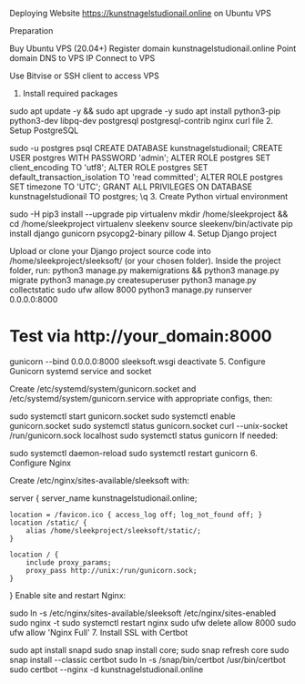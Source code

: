 Deploying Website https://kunstnagelstudionail.online on Ubuntu VPS

Preparation

Buy Ubuntu VPS (20.04+)
Register domain kunstnagelstudionail.online
Point domain DNS to VPS IP
Connect to VPS

Use Bitvise or SSH client to access VPS
1. Install required packages

sudo apt update -y && sudo apt upgrade -y
sudo apt install python3-pip python3-dev libpq-dev postgresql postgresql-contrib nginx curl file
2. Setup PostgreSQL

sudo -u postgres psql
CREATE DATABASE kunstnagelstudionail;
CREATE USER postgres WITH PASSWORD 'admin';
ALTER ROLE postgres SET client_encoding TO 'utf8';
ALTER ROLE postgres SET default_transaction_isolation TO 'read committed';
ALTER ROLE postgres SET timezone TO 'UTC';
GRANT ALL PRIVILEGES ON DATABASE kunstnagelstudionail TO postgres;
\q
3. Create Python virtual environment

sudo -H pip3 install --upgrade pip virtualenv
mkdir /home/sleekproject && cd /home/sleekproject
virtualenv sleekenv
source sleekenv/bin/activate
pip install django gunicorn psycopg2-binary pillow
4. Setup Django project

Upload or clone your Django project source code into /home/sleekproject/sleeksoft/ (or your chosen folder).
Inside the project folder, run:
python3 manage.py makemigrations && python3 manage.py migrate
python3 manage.py createsuperuser
python3 manage.py collectstatic
sudo ufw allow 8000
python3 manage.py runserver 0.0.0.0:8000
# Test via http://your_domain:8000
gunicorn --bind 0.0.0.0:8000 sleeksoft.wsgi
deactivate
5. Configure Gunicorn systemd service and socket

Create /etc/systemd/system/gunicorn.socket and /etc/systemd/system/gunicorn.service with appropriate configs, then:

sudo systemctl start gunicorn.socket
sudo systemctl enable gunicorn.socket
sudo systemctl status gunicorn.socket
curl --unix-socket /run/gunicorn.sock localhost
sudo systemctl status gunicorn
If needed:

sudo systemctl daemon-reload
sudo systemctl restart gunicorn
6. Configure Nginx

Create /etc/nginx/sites-available/sleeksoft with:

server {
    server_name kunstnagelstudionail.online;

    location = /favicon.ico { access_log off; log_not_found off; }
    location /static/ {
        alias /home/sleekproject/sleeksoft/static/;
    }

    location / {
        include proxy_params;
        proxy_pass http://unix:/run/gunicorn.sock;
    }
}
Enable site and restart Nginx:

sudo ln -s /etc/nginx/sites-available/sleeksoft /etc/nginx/sites-enabled
sudo nginx -t
sudo systemctl restart nginx
sudo ufw delete allow 8000
sudo ufw allow 'Nginx Full'
7. Install SSL with Certbot

sudo apt install snapd
sudo snap install core; sudo snap refresh core
sudo snap install --classic certbot
sudo ln -s /snap/bin/certbot /usr/bin/certbot
sudo certbot --nginx -d kunstnagelstudionail.online
